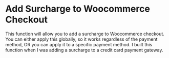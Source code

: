 # Add Surcharge to Woocommerce Checkout

This function will allow you to add a surcharge to Woocommerce checkout.
You can either apply this globally, so it works regardless of the payment method, OR you can apply it to a specific payment method.
I built this function when I was adding a surcharge to a credit card payment gateway.
